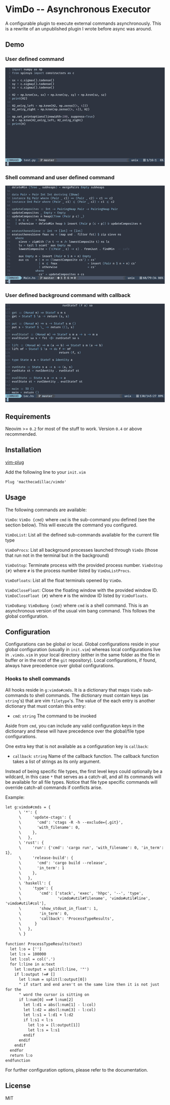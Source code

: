 # VimDo -- Asynchronous Executor

A configurable plugin to execute external commands asynchronously. This is a
rewrite of an unpublished plugin I wrote before async was around.

## Demo

### User defined command
![User defined command](.github/terminal_job.gif)

### Shell command and user defined command
![Shell command and user defined command](.github/terminal_job_bang.gif)

### User defined background command with callback
![User defined background command with callback](.github/stdout_float.gif)

## Requirements

Neovim >= `0.2` for most of the stuff to work. Version `0.4` or above
recommended.

## Installation

[vim-plug](https://github.com/junegunn/vim-plug)

Add the following line to your `init.vim`

```vim
Plug 'macthecadillac/vimdo'
```
## Usage

The following commands are available:

`VimDo`: `VimDo {cmd}` where `cmd` is the sub-command you defined (see the
section below). This will execute the command you configured.

`VimDoList`: List all the defined sub-commands available for the current file
type

`VimDoProcs`: List all background processes launched through `VimDo`
(those that run not in the terminal but in the background)

`VimDoStop`: Terminate process with the provided process number.  `VimDoStop
{#}` where `#` is the process number listed by `VimDoListProcs`.

`VimDoFloats`: List all the float terminals opened by `VimDo`.

`VimDoCloseFloat`: Close the floating window with the provided window ID.
`VimDoCloseFloat {#}` where `#` is the window ID listed by `VimDoFloats`.

`VimDoBang`: `VimDoBang {cmd}` where `cmd` is a shell command. This is an
asynchronous version of the usual vim bang command. This follows the global
configuration.

## Configuration

Configurations can be global or local. Global configurations reside in your
global configuration (usually in `init.vim`) whereas local configurations live
in `.vimdo.vim` in your local directory (either in the same folder as the file in
buffer or in the root of the `git` repository). Local configurations, if found,
always have precedence over global configurations.

### Hooks to shell commands

All hooks reside in `g:vimdo#cmds`. It is a dictionary that maps
`VimDo` sub-commands to shell commands. The dictionary must contain keys (as
`string`'s) that are vim `filetype`'s. The value of the each entry is another
dictionary that must contain this entry:

  - `cmd`: `string` The command to be invoked

Aside from `cmd`, you can include any valid configuration keys in the dictionary
and these will have precedence over the global/file type configurations.

One extra key that is not available as a configuration key is `callback`:

  - `callback`: `string` Name of the callback function. The callback
                function takes a list of strings as its only argument.

Instead of being specific file types, the first level keys could optionally be a
wildcard, in this case `*` that serves as a catch-all, and all its commands will
be available for all file types. Notice that file type specific commands will
override catch-all commands if conflicts arise.

Example:

```vim
let g:vimdo#cmds = {
      \ '*': {
      \     'update-ctags': {
      \       'cmd': 'ctags -R -h --exclude={.git}',
      \       'with_filename': 0,
      \     },
      \   },
      \ 'rust': {
      \     'run': {'cmd': 'cargo run', 'with_filename': 0, 'in_term': 1},
      \     'release-build': {
      \       'cmd': 'cargo build --release',
      \       'in_term': 1
      \     },
      \   },
      \ 'haskell': {
      \     'type': {
      \        'cmd': ['stack', 'exec', 'hhpc', '--', 'type',
      \                'vimdo#util#filename', 'vimdo#util#line', 'vimdo#util#col'],
      \        'show_stdout_in_float': 1,
      \        'in_term': 0,
      \        'callback': 'ProcessTypeResults',
      \      }
      \   },
      \ }

function! ProcessTypeResults(text)
  let l:o = ['']
  let l:s = 100000
  let l:col = col('.')
  for l:line in a:text
    let l:output = split(l:line, '"')
    if l:output !=# []
      let l:num = split(l:output[0])
      " if start and end aren't on the same line then it is not just for the
      " word the cursor is sitting on
      if l:num[0] ==# l:num[2]
        let l:d1 = abs(l:num[1] - l:col)
        let l:d2 = abs(l:num[3] - l:col)
        let l:s1 = l:d1 + l:d2
        if l:s1 < l:s
          let l:o = [l:output[1]]
          let l:s = l:s1
        endif
      endif
    endif
  endfor
  return l:o
endfunction
```

For further configuration options, please refer to the documentation.

## License

MIT
